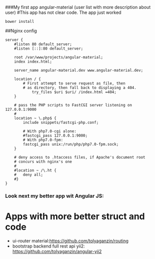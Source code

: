 ###My first app angular-material (user list with more description about user)
#This app has not clear code. The app just worked
```
bower install
```
##Nginx config
```
server {
	#listen 80 default_server;
	#listen [::]:80 default_server;

	root /var/www/projects/angular-material;
	index index.html;

	server_name angular-material.dev www.angular-material.dev;

	location / {
		# First attempt to serve request as file, then
		# as directory, then fall back to displaying a 404.
        	try_files $uri $uri/ /index.html =404;
	}

	# pass the PHP scripts to FastCGI server listening on 127.0.0.1:9000
	#
	location ~ \.php$ {
		include snippets/fastcgi-php.conf;

		# With php7.0-cgi alone:
		#fastcgi_pass 127.0.0.1:9000;
		# With php7.0-fpm:
		fastcgi_pass unix:/run/php/php7.0-fpm.sock;
	}

	# deny access to .htaccess files, if Apache's document root
	# concurs with nginx's one
	#
	#location ~ /\.ht {
	#	deny all;
	#}
}
```
### Look next my better app wit Angular JS:
# Apps with more better struct and code
- ui-router material:https://github.com/tolyaganzin/routing
- bootstrap backend full rest api yii2: https://github.com/tolyaganzin/angular-yii2
